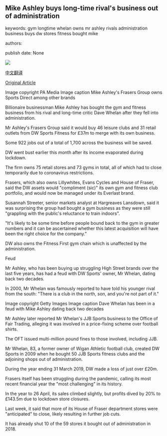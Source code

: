 ## Mike Ashley buys long-time rival's business out of administration

keywords: gym longtime whelan owns mr ashley rivals administration business buys dw stores fitness bought mike

authors: 

publish date: None

![](https://ichef.bbci.co.uk/news/1024/branded_news/EBA8/production/_108082306_ashleypa.jpg)

[中文翻译](Mike%20Ashley%20buys%20long-time%20rival%27s%20business%20out%20of%20administration_zh.md)

[Original Article](https://www.bbc.com/news/business-53886990)

Image copyright PA Media Image caption Mike Ashley's Frasers Group owns Sports Direct among other brands

Billionaire businessman Mike Ashley has bought the gym and fitness business from his rival and long-time critic Dave Whelan after they fell into administration.

Mr Ashley's Frasers Group said it would buy 46 leisure clubs and 31 retail outlets from DW Sports Fitness for £37m to merge with its own business.

Some 922 jobs out of a total of 1,700 across the business will be saved.

DW went bust earlier this month after its income evaporated during lockdown.

The firm owns 75 retail stores and 73 gyms in total, all of which had to close temporarily due to coronavirus restrictions.

Frasers, which also owns Lillywhites, Evans Cycles and House of Fraser, said the DW assets would "compliment (sic)" its own gym and fitness club portfolio, and would now be managed under its Everlast brand.

Susannah Streeter, senior markets analyst at Hargreaves Lansdown, said it was surprising the group had bought a gym business as they were still "grappling with the public's reluctance to train indoors".

"It's likely to be some time before people bound back to the gym in greater numbers and it can be ascertained whether this latest acquisition will have been the right choice for the company."

DW also owns the Fitness First gym chain which is unaffected by the administration.

Feud

Mr Ashley, who has been buying up struggling High Street brands over the last five years, has had a feud with DW Sports' owner, Mr Whelan, dating back two decades.

In 2000, Mr Whelan was famously reported to have told his younger rival from the south: "There is a club in the north, son, and you're not part of it."

Image copyright Getty Images Image caption Dave Whelan has been in a feud with Mike Ashley dating back two decades

Mr Ashley later reported Mr Whelan's JJB Sports business to the Office of Fair Trading, alleging it was involved in a price-fixing scheme over football shirts.

The OFT issued multi-million pound fines to those involved, including JJB.

Mr Whelan, 83, a former owner of Wigan Athletic football club, created DW Sports in 2009 when he bought 50 JJB Sports fitness clubs and the adjoining shops out of administration.

During the year ending 31 March 2019, DW made a loss of just over £20m.

Frasers itself has been struggling during the pandemic, calling its most recent financial year the "most challenging" in its history.

In the year to 26 April, its sales climbed slightly, but profits dived by 20% to £143.5m due to lockdown store closures.

Last week, it said that more of its House of Fraser department stores were "anticipated" to close, likely resulting in further job cuts.

It has already shut 10 of the 59 stores it bought out of administration in 2018.